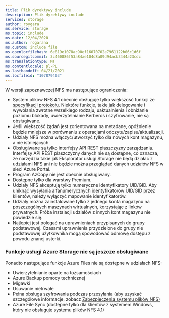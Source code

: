 ```yaml
---
title: Plik dyrektywy include
description: Plik dyrektywy include
services: storage
author: roygara
ms.service: storage
ms.topic: include
ms.date: 12/04/2020
ms.author: rogarana
ms.custom: include file
ms.openlocfilehash: 6e819e1078ac90ef16070702e7961122b06c1d6f
ms.sourcegitcommit: 3c460886f53a84ae104d8a09d94acb3444a23cdc
ms.translationtype: MT
ms.contentlocale: pl-PL
ms.lasthandoff: 04/21/2021
ms.locfileid: "107879403"
---
```

W wersji zapoznawczej NFS ma następujące ograniczenia:

- System plików NFS 4.1 obecnie obsługuje tylko większość funkcji ze [specyfikacji protokołu](https://tools.ietf.org/html/rfc5661). Niektóre funkcje, takie jak delegowanie i wywołania zwrotne wszelkiego rodzaju, uaktualnienia i obniżanie poziomu blokady, uwierzytelnianie Kerberos i szyfrowanie, nie są obsługiwane.
- Jeśli większość żądań jest zorientowana na metadane, opóźnienie będzie mniejsze w porównaniu z operacjami odczytu/zapisu/aktualizacji.
- Udziały NFS można włączyć/utworzyć tylko dla nowych kont magazynu, a nie istniejących
- Obsługiwane są tylko interfejsy API REST płaszczyzny zarządzania. Interfejsy API REST płaszczyzny danych nie są dostępne, co oznacza, że narzędzia takie jak Eksplorator usługi Storage nie będą działać z udziałami NFS ani nie będzie można przeglądać danych udziałów NFS w sieci Azure Portal.
- Program AzCopy nie jest obecnie obsługiwany.
- Dostępne tylko dla warstwy Premium.
- Udziały NFS akceptują tylko numeryczne identyfikatory UID/GID. Aby uniknąć wysyłania alfanumerycznych identyfikatorów UID/GID przez klientów, należy wyłączyć mapowanie identyfikatorów.
- Udziały można zainstalowane tylko z jednego konta magazynu na poszczególnych maszynach wirtualnych, korzystając z linków prywatnych. Próba instalacji udziałów z innych kont magazynu nie powiedzie się.
- Najlepiej jest polegać na uprawnieniach przypisanych do grupy podstawowej. Czasami uprawnienia przydzielone do grupy nie podstawowej użytkownika mogą spowodować odmowę dostępu z powodu znanej usterki.

### <a name="azure-storage-features-not-yet-supported"></a>Funkcje usługi Azure Storage nie są jeszcze obsługiwane

Ponadto następujące funkcje Azure Files nie są dostępne w udziałach NFS:

- Uwierzytelnianie oparte na tożsamościach
- Azure Backup pomocy technicznej
- Migawki
- Usuwanie nietrwałe
- Pełna obsługa szyfrowania podczas przesyłania (aby uzyskać szczegółowe informacje, zobacz [Zabezpieczenia systemu plików NFS)](../articles/storage/files/storage-files-compare-protocols.md#security)
- Azure File Sync (dostępne tylko dla klientów z systemem Windows, który nie obsługuje systemu plików NFS 4.1)
